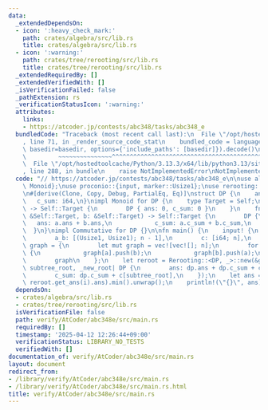 ```yaml
---
data:
  _extendedDependsOn:
  - icon: ':heavy_check_mark:'
    path: crates/algebra/src/lib.rs
    title: crates/algebra/src/lib.rs
  - icon: ':warning:'
    path: crates/tree/rerooting/src/lib.rs
    title: crates/tree/rerooting/src/lib.rs
  _extendedRequiredBy: []
  _extendedVerifiedWith: []
  _isVerificationFailed: false
  _pathExtension: rs
  _verificationStatusIcon: ':warning:'
  attributes:
    links:
    - https://atcoder.jp/contests/abc348/tasks/abc348_e
  bundledCode: "Traceback (most recent call last):\n  File \"/opt/hostedtoolcache/Python/3.13.3/x64/lib/python3.13/site-packages/onlinejudge_verify/documentation/build.py\"\
    , line 71, in _render_source_code_stat\n    bundled_code = language.bundle(stat.path,\
    \ basedir=basedir, options={'include_paths': [basedir]}).decode()\n          \
    \         ~~~~~~~~~~~~~~~^^^^^^^^^^^^^^^^^^^^^^^^^^^^^^^^^^^^^^^^^^^^^^^^^^^^^^^^^^^^^^^^^^\n\
    \  File \"/opt/hostedtoolcache/Python/3.13.3/x64/lib/python3.13/site-packages/onlinejudge_verify/languages/rust.py\"\
    , line 288, in bundle\n    raise NotImplementedError\nNotImplementedError\n"
  code: "// https://atcoder.jp/contests/abc348/tasks/abc348_e\n\nuse algebra::{Commutative,\
    \ Monoid};\nuse proconio::{input, marker::Usize1};\nuse rerooting::Rerooting;\n\
    \n#[derive(Clone, Copy, Debug, PartialEq, Eq)]\nstruct DP {\n    ans: i64,\n \
    \   c_sum: i64,\n}\nimpl Monoid for DP {\n    type Target = Self;\n    fn id_element()\
    \ -> Self::Target {\n        DP { ans: 0, c_sum: 0 }\n    }\n    fn binary_operation(a:\
    \ &Self::Target, b: &Self::Target) -> Self::Target {\n        DP {\n         \
    \   ans: a.ans + b.ans,\n            c_sum: a.c_sum + b.c_sum,\n        }\n  \
    \  }\n}\nimpl Commutative for DP {}\n\nfn main() {\n    input! {\n        n: usize,\n\
    \        a_b: [(Usize1, Usize1); n - 1],\n        c: [i64; n],\n    }\n    let\
    \ graph = {\n        let mut graph = vec![vec![]; n];\n        for (a, b) in a_b\
    \ {\n            graph[a].push(b);\n            graph[b].push(a);\n        }\n\
    \        graph\n    };\n    let reroot = Rerooting::<DP, _>::new(&graph, |dp,\
    \ subtree_root, _new_root| DP {\n        ans: dp.ans + dp.c_sum + c[subtree_root],\n\
    \        c_sum: dp.c_sum + c[subtree_root],\n    });\n    let ans = (0..n).map(|i|\
    \ reroot.get_ans(i).ans).min().unwrap();\n    println!(\"{}\", ans);\n}\n"
  dependsOn:
  - crates/algebra/src/lib.rs
  - crates/tree/rerooting/src/lib.rs
  isVerificationFile: false
  path: verify/AtCoder/abc348e/src/main.rs
  requiredBy: []
  timestamp: '2025-04-12 12:26:44+09:00'
  verificationStatus: LIBRARY_NO_TESTS
  verifiedWith: []
documentation_of: verify/AtCoder/abc348e/src/main.rs
layout: document
redirect_from:
- /library/verify/AtCoder/abc348e/src/main.rs
- /library/verify/AtCoder/abc348e/src/main.rs.html
title: verify/AtCoder/abc348e/src/main.rs
---
```

